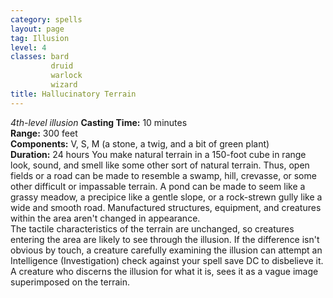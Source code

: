 ```yaml
---
category: spells
layout: page
tag: Illusion
level: 4
classes: bard
         druid
         warlock
         wizard
title: Hallucinatory Terrain 
---
```

_4th-level illusion_ 
**Casting Time:** 10 minutes    
**Range:** 300 feet    
**Components:** V, S, M (a stone, a twig, and a bit of green plant)    
**Duration:** 24 hours 
You make natural terrain in a 150-foot cube in range look, sound, and smell like some other sort of natural terrain. Thus, open fields or a road can be made to resemble a swamp, hill, crevasse, or some other difficult or impassable terrain. A pond can be made to seem like a grassy meadow, a precipice like a gentle slope, or a rock-strewn gully like a wide and smooth road. Manufactured structures, equipment, and creatures within the area aren't changed in appearance.    
The tactile characteristics of the terrain are unchanged, so creatures entering the area are likely to see through the illusion. If the difference isn't obvious by touch, a creature carefully examining the illusion can attempt an Intelligence (Investigation) check against your spell save DC to disbelieve it. A creature who discerns the illusion for what it is, sees it as a vague image superimposed on the terrain. 
